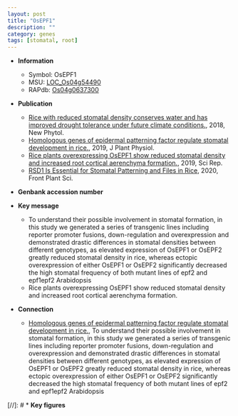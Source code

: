```yaml
---
layout: post
title: "OsEPF1"
description: ""
category: genes
tags: [stomatal, root]
---
```


* **Information**  
    + Symbol: OsEPF1  
    + MSU: [LOC_Os04g54490](http://rice.plantbiology.msu.edu/cgi-bin/ORF_infopage.cgi?orf=LOC_Os04g54490)  
    + RAPdb: [Os04g0637300](http://rapdb.dna.affrc.go.jp/viewer/gbrowse_details/irgsp1?name=Os04g0637300)  

* **Publication**  
    + [Rice with reduced stomatal density conserves water and has improved drought tolerance under future climate conditions.](http://www.ncbi.nlm.nih.gov/pubmed?term=Rice+with+reduced+stomatal+density+conserves+water+and+has+improved+drought+tolerance+under+future+climate+conditions.%5BTitle%5D), 2018, New Phytol.
    + [Homologous genes of epidermal patterning factor regulate stomatal development in rice.](http://www.ncbi.nlm.nih.gov/pubmed?term=Homologous+genes+of+epidermal+patterning+factor+regulate+stomatal+development+in+rice.%5BTitle%5D), 2019, J Plant Physiol.
    + [Rice plants overexpressing OsEPF1 show reduced stomatal density and increased root cortical aerenchyma formation.](http://www.ncbi.nlm.nih.gov/pubmed?term=Rice+plants+overexpressing+OsEPF1+show+reduced+stomatal+density+and+increased+root+cortical+aerenchyma+formation.%5BTitle%5D), 2019, Sci Rep.
    + [RSD1 Is Essential for Stomatal Patterning and Files in Rice](http://www.ncbi.nlm.nih.gov/pubmed?term=RSD1+Is+Essential+for+Stomatal+Patterning+and+Files+in+Rice%5BTitle%5D), 2020, Front Plant Sci.

* **Genbank accession number**  

* **Key message**  
    + To understand their possible involvement in stomatal formation, in this study we generated a series of transgenic lines including reporter promoter fusions, down-regulation and overexpression and demonstrated drastic differences in stomatal densities between different genotypes, as elevated expression of OsEPF1 or OsEPF2 greatly reduced stomatal density in rice, whereas ectopic overexpression of either OsEPF1 or OsEPF2 significantly decreased the high stomatal frequency of both mutant lines of epf2 and epf1epf2 Arabidopsis
    + Rice plants overexpressing OsEPF1 show reduced stomatal density and increased root cortical aerenchyma formation.

* **Connection**  
    + [Homologous genes of epidermal patterning factor regulate stomatal development in rice.](http://www.ncbi.nlm.nih.gov/pubmed?term=Homologous+genes+of+epidermal+patterning+factor+regulate+stomatal+development+in+rice.%5BTitle%5D),  To understand their possible involvement in stomatal formation, in this study we generated a series of transgenic lines including reporter promoter fusions, down-regulation and overexpression and demonstrated drastic differences in stomatal densities between different genotypes, as elevated expression of OsEPF1 or OsEPF2 greatly reduced stomatal density in rice, whereas ectopic overexpression of either OsEPF1 or OsEPF2 significantly decreased the high stomatal frequency of both mutant lines of epf2 and epf1epf2 Arabidopsis

[//]: # * **Key figures**  



